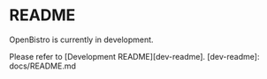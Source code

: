 # README

OpenBistro is currently in development.

Please refer to [Development README][dev-readme].
[dev-readme]: docs/README.md
